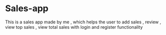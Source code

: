 # Sales-app
This is a sales app made by me , which helps the user to add sales , review , view top sales , view total sales with login and register functionality
